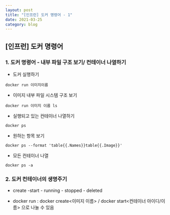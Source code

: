 ```yaml
---
layout: post
title: "[인프런] 도커 명령어 - 1"
date: 2021-03-25
category: blog
---
```


## [인프런] 도커 명령어 


### 1. 도커 명령어 - 내부 파일 구조 보기/ 컨테이너 나열하기

- 도커 실행하기

```
docker run 이미지이름
```

- 이미지 내부 파일 시스템 구조 보기
 
```
docker run 이미지 이름 ls
```

- 실행되고 있는 컨테이너 나열하기

```
docker ps
```

- 원하는 항목 보기

```
docker ps --format 'table{{.Names}}table{{.Image}}'
```

- 모든 컨테이너 나열

```
docker ps -a
```

### 2. 도커 컨테이너의 생명주기

- create -start - running - stopped - deleted

- docker run : docker create<이미지 이름> / docker start<컨테이너 아이디/이름> 으로 나눌 수 있음









